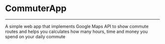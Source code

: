 # CommuterApp
---

A simple  web app that implements Google Maps API to show commute routes and helps you calculates how many hours, time and money you spend on your daily commute




 
 
